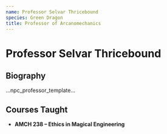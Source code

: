 ```yaml
---
name: Professor Selvar Thricebound
species: Green Dragon
title: Professor of Arcanomechanics
---
```


# Professor Selvar Thricebound

## Biography
...npc_professor_template...

## Courses Taught
- **AMCH 238 – Ethics in Magical Engineering**
